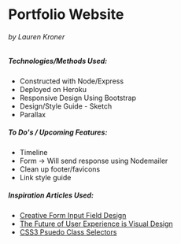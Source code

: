 # Portfolio Website
###### by Lauren Kroner

##### Technologies/Methods Used:

 * Constructed with Node/Express
 * Deployed on Heroku
 * Responsive Design Using Bootstrap
 * Design/Style Guide - Sketch
 * Parallax

##### To Do's / Upcoming Features:

 * Timeline
 * Form -> Will send response using Nodemailer
 * Clean up footer/favicons
 * Link style guide

##### Inspiration Articles Used:

 * [Creative Form Input Field Design](https://medium.com/@saijogeorge/creative-form-input-field-design-examples-bfe5dd50808a)
 * [The Future of User Experience is Visual Design](https://medium.com/@dima_david/the-future-of-user-experience-is-visual-design-af2fc818bc9)
 * [CSS3 Psuedo Class Selectors](https://css-tricks.com/pseudo-class-selectors/)